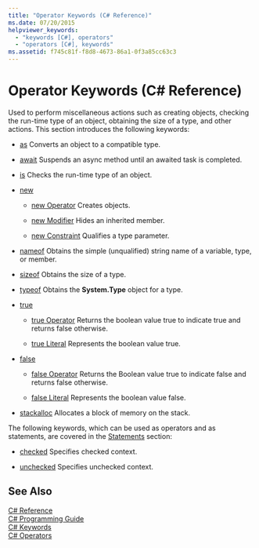 ```yaml
---
title: "Operator Keywords (C# Reference)"
ms.date: 07/20/2015
helpviewer_keywords: 
  - "keywords [C#], operators"
  - "operators [C#], keywords"
ms.assetid: f745c81f-f8d8-4673-86a1-0f3a85cc63c3
---
```

# Operator Keywords (C# Reference)
Used to perform miscellaneous actions such as creating objects, checking the run-time type of an object, obtaining the size of a type, and other actions. This section introduces the following keywords:  
  
- [as](../../../csharp/language-reference/keywords/as.md) Converts an object to a compatible type.  
  
- [await](../../../csharp/language-reference/keywords/await.md) Suspends an async method until an awaited task is completed.  
  
- [is](../../../csharp/language-reference/keywords/is.md) Checks the run-time type of an object.  
  
- [new](../../../csharp/language-reference/keywords/new.md)  
  
  - [new Operator](../../../csharp/language-reference/keywords/new-operator.md) Creates objects.  
  
  - [new Modifier](../../../csharp/language-reference/keywords/new-modifier.md) Hides an inherited member.  
  
  - [new Constraint](../../../csharp/language-reference/keywords/new-constraint.md) Qualifies a type parameter.  
  
- [nameof](nameof.md) Obtains the simple (unqualified) string name of a variable, type, or member.
 
- [sizeof](../../../csharp/language-reference/keywords/sizeof.md) Obtains the size of a type.  
  
- [typeof](../../../csharp/language-reference/keywords/typeof.md) Obtains the **System.Type** object for a type.  
  
- [true](../../../csharp/language-reference/keywords/true.md)  
  
  - [true Operator](../../../csharp/language-reference/keywords/true-operator.md) Returns the boolean value true to indicate true and returns false otherwise.  
  
  - [true Literal](../../../csharp/language-reference/keywords/true-literal.md) Represents the boolean value true.  
  
- [false](../../../csharp/language-reference/keywords/false.md)  
  
  - [false Operator](../../../csharp/language-reference/keywords/false-operator.md) Returns the Boolean value true to indicate false and returns false otherwise.  
  
  - [false Literal](../../../csharp/language-reference/keywords/false-literal.md) Represents the boolean value false.  
  
- [stackalloc](../../../csharp/language-reference/keywords/stackalloc.md) Allocates a block of memory on the stack.  
  
 The following keywords, which can be used as operators and as statements, are covered in the [Statements](../../../csharp/language-reference/keywords/statement-keywords.md) section:  
  
- [checked](../../../csharp/language-reference/keywords/checked.md) Specifies checked context.  
  
- [unchecked](../../../csharp/language-reference/keywords/unchecked.md) Specifies unchecked context.  
  
## See Also  
 [C# Reference](../../../csharp/language-reference/index.md)  
 [C# Programming Guide](../../../csharp/programming-guide/index.md)  
 [C# Keywords](../../../csharp/language-reference/keywords/index.md)  
 [C# Operators](../../../csharp/language-reference/operators/index.md)
